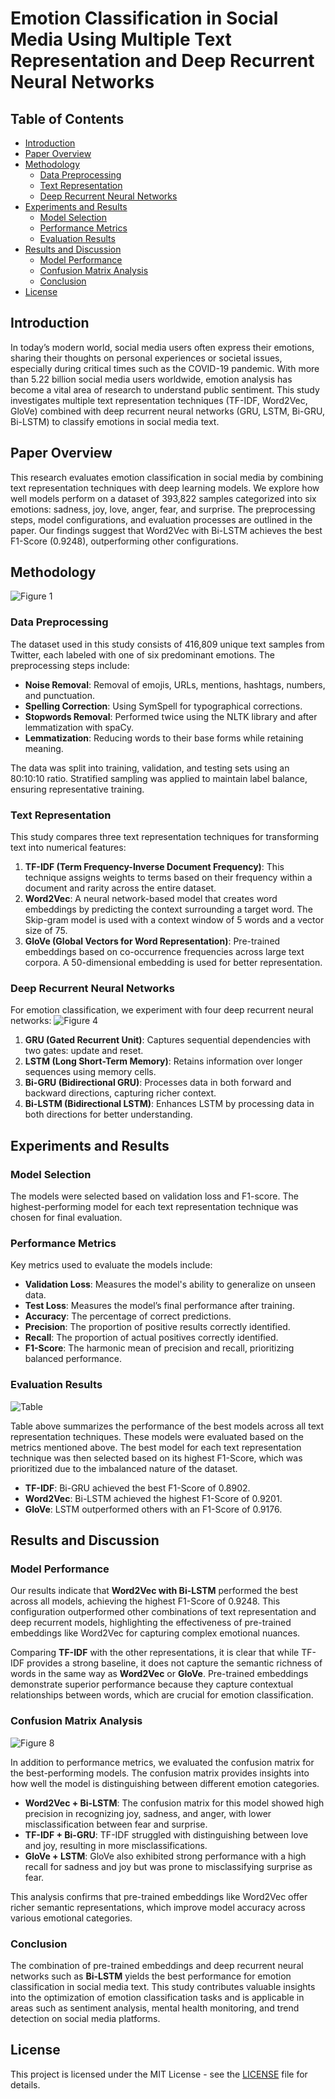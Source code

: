 # Emotion Classification in Social Media Using Multiple Text Representation and Deep Recurrent Neural Networks

## Table of Contents
- [Introduction](#introduction)
- [Paper Overview](#paper-overview)
- [Methodology](#methodology)
  - [Data Preprocessing](#data-preprocessing)
  - [Text Representation](#text-representation)
  - [Deep Recurrent Neural Networks](#deep-recurrent-neural-networks)
- [Experiments and Results](#experiments-and-results)
  - [Model Selection](#model-selection)
  - [Performance Metrics](#performance-metrics)
  - [Evaluation Results](#evaluation-results)
- [Results and Discussion](#results-and-discussion)
  - [Model Performance](#model-performance)
  - [Confusion Matrix Analysis](#confusion-matrix-analysis)
  - [Conclusion](#conclusion)
- [License](#license)

## Introduction
In today’s modern world, social media users often express their emotions, sharing their thoughts on personal experiences or societal issues, especially during critical times such as the COVID-19 pandemic. With more than 5.22 billion social media users worldwide, emotion analysis has become a vital area of research to understand public sentiment. This study investigates multiple text representation techniques (TF-IDF, Word2Vec, GloVe) combined with deep recurrent neural networks (GRU, LSTM, Bi-GRU, Bi-LSTM) to classify emotions in social media text.

## Paper Overview
This research evaluates emotion classification in social media by combining text representation techniques with deep learning models. We explore how well models perform on a dataset of 393,822 samples categorized into six emotions: sadness, joy, love, anger, fear, and surprise. The preprocessing steps, model configurations, and evaluation processes are outlined in the paper. Our findings suggest that Word2Vec with Bi-LSTM achieves the best F1-Score (0.9248), outperforming other configurations.

## Methodology
![Figure 1](https://github.com/user-attachments/assets/973d5393-54f5-44ed-a56b-8f0b007df11e)

### Data Preprocessing
The dataset used in this study consists of 416,809 unique text samples from Twitter, each labeled with one of six predominant emotions. The preprocessing steps include:
- **Noise Removal**: Removal of emojis, URLs, mentions, hashtags, numbers, and punctuation.
- **Spelling Correction**: Using SymSpell for typographical corrections.
- **Stopwords Removal**: Performed twice using the NLTK library and after lemmatization with spaCy.
- **Lemmatization**: Reducing words to their base forms while retaining meaning.

The data was split into training, validation, and testing sets using an 80:10:10 ratio. Stratified sampling was applied to maintain label balance, ensuring representative training.

### Text Representation
This study compares three text representation techniques for transforming text into numerical features:

1. **TF-IDF (Term Frequency-Inverse Document Frequency)**: This technique assigns weights to terms based on their frequency within a document and rarity across the entire dataset.
2. **Word2Vec**: A neural network-based model that creates word embeddings by predicting the context surrounding a target word. The Skip-gram model is used with a context window of 5 words and a vector size of 75.
3. **GloVe (Global Vectors for Word Representation)**: Pre-trained embeddings based on co-occurrence frequencies across large text corpora. A 50-dimensional embedding is used for better representation.

### Deep Recurrent Neural Networks
For emotion classification, we experiment with four deep recurrent neural networks:
![Figure 4](https://github.com/user-attachments/assets/02d12541-26ec-4ba4-8ac6-1afb63506edf)

1. **GRU (Gated Recurrent Unit)**: Captures sequential dependencies with two gates: update and reset.
2. **LSTM (Long Short-Term Memory)**: Retains information over longer sequences using memory cells.
3. **Bi-GRU (Bidirectional GRU)**: Processes data in both forward and backward directions, capturing richer context.
4. **Bi-LSTM (Bidirectional LSTM)**: Enhances LSTM by processing data in both directions for better understanding.

## Experiments and Results

### Model Selection
The models were selected based on validation loss and F1-score. The highest-performing model for each text representation technique was chosen for final evaluation.

### Performance Metrics
Key metrics used to evaluate the models include:
- **Validation Loss**: Measures the model's ability to generalize on unseen data.
- **Test Loss**: Measures the model’s final performance after training.
- **Accuracy**: The percentage of correct predictions.
- **Precision**: The proportion of positive results correctly identified.
- **Recall**: The proportion of actual positives correctly identified.
- **F1-Score**: The harmonic mean of precision and recall, prioritizing balanced performance.

### Evaluation Results
![Table](https://github.com/user-attachments/assets/bda84836-0a16-4077-8b54-49d85d318d1a)

Table above summarizes the performance of the best models across all text representation techniques. These models were evaluated based on the metrics mentioned above.
The best model for each text representation technique was then selected based on its highest F1-Score, which was prioritized due to the imbalanced nature of the dataset.
- **TF-IDF**: Bi-GRU achieved the best F1-Score of 0.8902.
- **Word2Vec**: Bi-LSTM achieved the highest F1-Score of 0.9201.
- **GloVe**: LSTM outperformed others with an F1-Score of 0.9176.

## Results and Discussion

### Model Performance
Our results indicate that **Word2Vec with Bi-LSTM** performed the best across all models, achieving the highest F1-Score of 0.9248. This configuration outperformed other combinations of text representation and deep recurrent models, highlighting the effectiveness of pre-trained embeddings like Word2Vec for capturing complex emotional nuances.

Comparing **TF-IDF** with the other representations, it is clear that while TF-IDF provides a strong baseline, it does not capture the semantic richness of words in the same way as **Word2Vec** or **GloVe**. Pre-trained embeddings demonstrate superior performance because they capture contextual relationships between words, which are crucial for emotion classification.

### Confusion Matrix Analysis
![Figure 8](https://github.com/user-attachments/assets/82cc6057-e4fb-46e6-9274-13df57b9370e)

In addition to performance metrics, we evaluated the confusion matrix for the best-performing models. The confusion matrix provides insights into how well the model is distinguishing between different emotion categories.

- **Word2Vec + Bi-LSTM**: The confusion matrix for this model showed high precision in recognizing joy, sadness, and anger, with lower misclassification between fear and surprise.
- **TF-IDF + Bi-GRU**: TF-IDF struggled with distinguishing between love and joy, resulting in more misclassifications.
- **GloVe + LSTM**: GloVe also exhibited strong performance with a high recall for sadness and joy but was prone to misclassifying surprise as fear.

This analysis confirms that pre-trained embeddings like Word2Vec offer richer semantic representations, which improve model accuracy across various emotional categories.

### Conclusion
The combination of pre-trained embeddings and deep recurrent neural networks such as **Bi-LSTM** yields the best performance for emotion classification in social media text. This study contributes valuable insights into the optimization of emotion classification tasks and is applicable in areas such as sentiment analysis, mental health monitoring, and trend detection on social media platforms.

## License
This project is licensed under the MIT License - see the [LICENSE](LICENSE) file for details.
